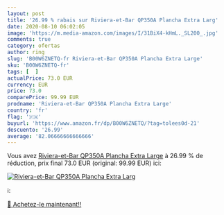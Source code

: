 ```yaml
---
layout: post
title: '26.99 % rabais sur Riviera-et-Bar QP350A Plancha Extra Larg'
date: 2020-08-10 06:02:05
image: 'https://m.media-amazon.com/images/I/31BiX4-kHmL._SL200_.jpg'
comments: true
category: ofertas
author: ring
slug: 'B00W6ZNETQ-fr Riviera-et-Bar QP350A Plancha Extra Large'
sku: 'B00W6ZNETQ-fr'
tags: [  ]
actualPrice: 73.0 EUR
currency: EUR
price: 73.0
comparePrice: 99.99 EUR
prodname: 'Riviera-et-Bar QP350A Plancha Extra Large'
country: 'fr'
flag: '🇫🇷'
buyurl: 'https://www.amazon.fr/dp/B00W6ZNETQ/?tag=tolees0d-21'
descuento: '26.99'
average: '82.06666666666666'
---
```


Vous avez [Riviera-et-Bar QP350A Plancha Extra Large](https://www.amazon.fr/dp/B00W6ZNETQ/?tag=tolees0d-21)  à  26.99 % de réduction, prix final  73.0 EUR (original: 99.99 EUR) ici:

[![Riviera-et-Bar QP350A Plancha Extra Larg](https://m.media-amazon.com/images/I/31BiX4-kHmL._SL200_.jpg)](https://www.amazon.fr/dp/B00W6ZNETQ/?tag=tolees0d-21)

ℹ️:


[🛒 Achetez-le maintenant!!](https://www.amazon.fr/dp/B00W6ZNETQ/?tag=tolees0d-21)
